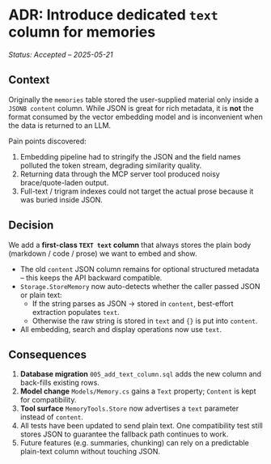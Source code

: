 # ADR: Introduce dedicated `text` column for memories

*Status: Accepted – 2025-05-21*

## Context

Originally the `memories` table stored the user-supplied material only inside a `JSONB content` column.  While JSON is great for rich metadata, it is **not** the format consumed by the vector embedding model and is inconvenient when the data is returned to an LLM.

Pain points discovered:

1. Embedding pipeline had to stringify the JSON and the field names polluted the token stream, degrading similarity quality.
2. Returning data through the MCP server tool produced noisy brace/quote-laden output.
3. Full-text / trigram indexes could not target the actual prose because it was buried inside JSON.

## Decision

We add a **first-class `TEXT text` column** that always stores the plain body (markdown / code / prose) we want to embed and show.

* The old `content` JSON column remains for optional structured metadata – this keeps the API backward compatible.
* `Storage.StoreMemory` now auto-detects whether the caller passed JSON or plain text:
  * If the string parses as JSON → stored in `content`, best-effort extraction populates `text`.
  * Otherwise the raw string is stored in `text` and `{}` is put into `content`.
* All embedding, search and display operations now use `text`.

## Consequences

1. **Database migration** `005_add_text_column.sql` adds the new column and back-fills existing rows.
2. **Model change** `Models/Memory.cs` gains a `Text` property; `Content` is kept for compatibility.
3. **Tool surface** `MemoryTools.Store` now advertises a `text` parameter instead of `content`.
4. All tests have been updated to send plain text. One compatibility test still stores JSON to guarantee the fallback path continues to work.
5. Future features (e.g. summaries, chunking) can rely on a predictable plain-text column without touching JSON. 